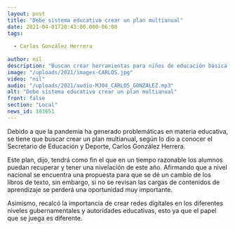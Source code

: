 ```yaml
---
layout: post
title: "Debe sistema educativo crear un plan multianual"
date: 2021-04-01T20:43:00.000-06:00
tags:
  
  - Carlos González Herrera
  
author: nil
description: "Buscan crear herramientas para niños de educación básica."
image: "/uploads/2021/images-CARLOS.jpg"
video: "nil"
audio: "/uploads/2021/audio-MJ04_CARLOS_GONZALEZ.mp3"
alt: "Debe sistema educativo crear un plan multianual"
front: false
section: "Local"
news_id: 183651
---
```


Debido a que la pandemia ha generado problemáticas en materia educativa, se tiene que buscar crear un plan multianual, según lo dio a conocer el Secretario de Educación y Deporte, Carlos González Herrera.

Este plan, dijo, tendrá como fin el que en un tiempo razonable los alumnos puedan recuperar y tener una nivelación de este año. Afirmando que a nivel nacional se encuentra una propuesta para que se dé un cambio de los libros de texto, sin embargo, si no se revisan las cargas de contenidos de aprendizaje se perderá una oportunidad muy importante.

Asimismo, recalcó la importancia de crear redes digitales en los diferentes niveles gubernamentales y autoridades educativas, esto ya que el papel que se juega es diferente.